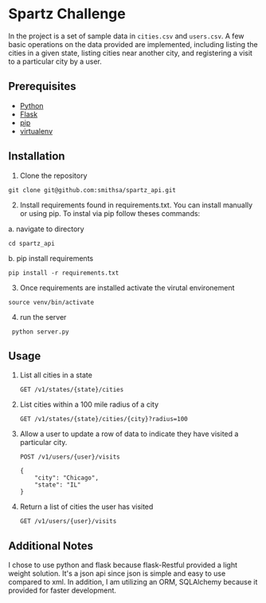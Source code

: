 # Spartz Challenge
In the project is a set of sample data in `cities.csv` and `users.csv`. A few basic operations on the data provided are implemented, including listing the cities in a given state, listing cities near another city, and registering a visit to a particular city by a user. 

## Prerequisites
*	[Python](https://www.python.org/)
* 	[Flask](http://flask.pocoo.org/)
*	[pip](https://www.pypa.io/en/latest/)
*	[virtualenv](https://virtualenv.pypa.io/en/stable/)

## Installation

1. Clone the repository
```
git clone git@github.com:smithsa/spartz_api.git
```
2. Install requirements found in requirements.txt. You can install manually or using pip. To instal via pip follow theses commands:

a. navigate to directory
```
cd spartz_api
```

b. pip install requirements

```
pip install -r requirements.txt
```

3. Once requirements are installed activate the virutal environement
```
source venv/bin/activate
```

4. run the server
```
 python server.py
```



## Usage

1. List all cities in a state

	`GET /v1/states/{state}/cities`

2. List cities within a 100 mile radius of a city

	`GET /v1/states/{state}/cities/{city}?radius=100`

3. Allow a user to update a row of data to indicate they have visited a particular city.

	`POST /v1/users/{user}/visits`

	```
	{
		"city": "Chicago",
		"state": "IL"
	}
	```

4. Return a list of cities the user has visited

	`GET /v1/users/{user}/visits`


## Additional Notes
I chose to use python and flask because flask-Restful provided a light weight solution.
It's a json api since json is simple and easy to use compared to xml.
In addition, I am utilizing an ORM, SQLAlchemy because it provided for faster development.